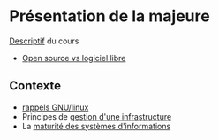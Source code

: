 # Présentation de la majeure

[Descriptif](./descriptif.md) du cours

- [Open source vs logiciel libre](./logiciel-libre.md)

## Contexte

- [rappels GNU/linux](../linux/rappels-linux.md)
- Principes de [gestion d'une infrastructure](./gestion-infra-run.md)
- La [maturité des systèmes d'informations](.//maturite-SI.md)

